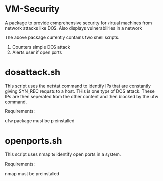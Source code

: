 # VM-Security
A package to provide comprehensive security for virtual machines from network attacks like DOS. Also displays vulnerabilities in a network

The above package currently contains two shell scripts.
  1. Counters simple DOS attack
  2. Alerts user if open ports
  
  
# dosattack.sh

This script uses the netstat command to identify IPs that are constantly giving SYN_REC requsts to a host. THis is one type 	of DOS attack. These IPs are then seperated from the other content and then blocked by the ufw command.
    
Requirements:

ufw package must be preinstalled


# openports.sh

This script uses nmap to identify open ports in a system.

Requirements:

nmap must be preinstalled
	
